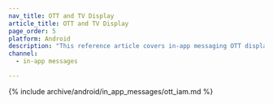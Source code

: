 ```yaml
---
nav_title: OTT and TV Display
article_title: OTT and TV Display
page_order: 5
platform: Android
description: "This reference article covers in-app messaging OTT display information for your Android application."
channel:
  - in-app messages

---
```


{% include archive/android/in_app_messages/ott_iam.md %}
